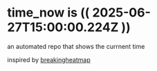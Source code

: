 # time_now is (( 2025-06-27T15:00:00.224Z ))

an automated repo that shows the currnent time

inspired by [breakingheatmap](https://github.com/breakingheatmap/breakingheatmap)